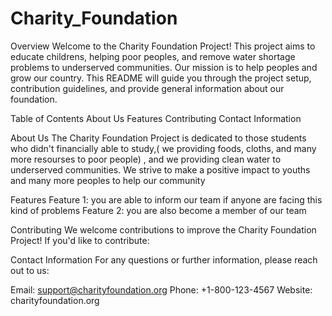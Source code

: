 # Charity_Foundation

Overview
Welcome to the Charity Foundation Project! This project aims to educate childrens, helping poor peoples, and remove water shortage problems to underserved communities. Our mission is to help peoples and grow our country. This README will guide you through the project setup, contribution guidelines, and provide general information about our foundation.

Table of Contents
About Us
Features
Contributing
Contact Information

About Us
The Charity Foundation Project is dedicated to those students who didn't financially able to study,( we providing foods, cloths, and many more resourses to poor people) , and we providing clean water to underserved communities. We strive to make a positive impact to youths and many more peoples to help our community

Features
Feature 1: you are able to inform our team if anyone are facing this kind of problems
Feature 2: you are also become a member of our team


Contributing
We welcome contributions to improve the Charity Foundation Project! If you'd like to contribute:


Contact Information
For any questions or further information, please reach out to us:

Email: support@charityfoundation.org
Phone: +1-800-123-4567
Website: charityfoundation.org






